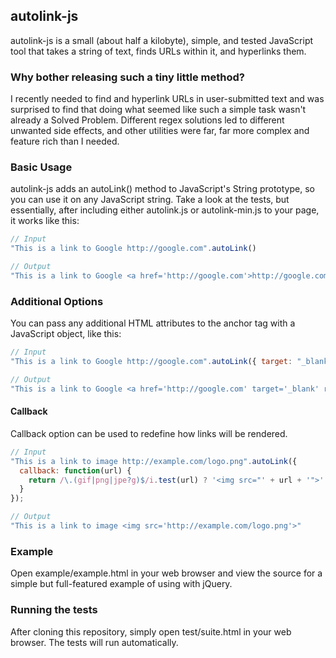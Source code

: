 ## autolink-js

autolink-js is a small (about half a kilobyte), simple, and tested JavaScript tool that takes
a string of text, finds URLs within it, and hyperlinks them.

### Why bother releasing such a tiny little method?

I recently needed to find and hyperlink URLs in user-submitted text
and was surprised to find that doing what seemed like such a simple task wasn't already a
Solved Problem. Different regex solutions led to different unwanted side
effects, and other utilities were far, far more complex and feature rich
than I needed.

### Basic Usage

autolink-js adds an autoLink() method to JavaScript's String prototype,
so you can use it on any JavaScript string. Take a look at the tests,
but essentially, after including either autolink.js or autolink-min.js
to your page, it works like this:

```javascript
// Input
"This is a link to Google http://google.com".autoLink()

// Output
"This is a link to Google <a href='http://google.com'>http://google.com</a>"
```

### Additional Options

You can pass any additional HTML attributes to the anchor tag with a JavaScript object, like this:

```javascript
// Input
"This is a link to Google http://google.com".autoLink({ target: "_blank", rel: "nofollow", id: "1" })

// Output
"This is a link to Google <a href='http://google.com' target='_blank' rel='nofollow' id='1'>http://google.com</a>"
```

#### Callback

Callback option can be used to redefine how links will be rendered.

```javascript
// Input
"This is a link to image http://example.com/logo.png".autoLink({
  callback: function(url) {
    return /\.(gif|png|jpe?g)$/i.test(url) ? '<img src="' + url + '">' : null;
  }
});

// Output
"This is a link to image <img src='http://example.com/logo.png'>"
```

### Example

Open example/example.html in your web browser and view the source for a simple but
full-featured example of using with jQuery.

### Running the tests

After cloning this repository, simply open test/suite.html in your web
browser. The tests will run automatically.
